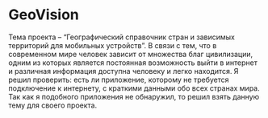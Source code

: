 # GeoVision
Тема проекта – “Географический справочник стран и зависимых территорий для мобильных устройств”.
В связи с тем, что в современном мире человек зависит от множества благ цивилизации, одним из которых является постоянная возможность выйти в интернет и различная информация доступна человеку и легко находится. Я решил проверить: есть ли приложение, которому не требуется подключение к интернету, с краткими данными обо всех странах мира. Так как я подобного приложения не обнаружил, то решил взять данную тему для своего проекта.

